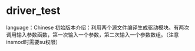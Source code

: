 # driver_test
language：Chinese
初始版本介绍：利用两个源文件编译生成驱动模块。有两次调用输入参数函数，第一次输入一个参数，第二次输入一个参数数组。（注意insmod时需要su权限）
